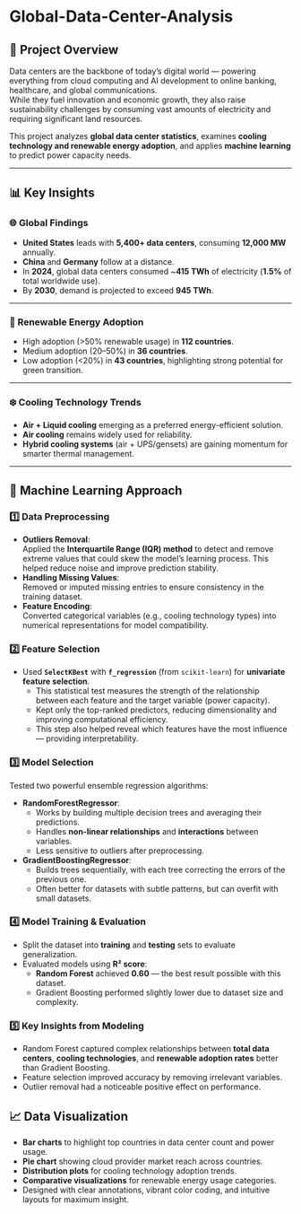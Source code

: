 # Global-Data-Center-Analysis

## 📌 Project Overview
Data centers are the backbone of today’s digital world — powering everything from cloud computing and AI development to online banking, healthcare, and global communications.  
While they fuel innovation and economic growth, they also raise sustainability challenges by consuming vast amounts of electricity and requiring significant land resources.

This project analyzes **global data center statistics**, examines **cooling technology and renewable energy adoption**, and applies **machine learning** to predict power capacity needs.

---

## 📊 Key Insights

### 🌐 Global Findings
- **United States** leads with **5,400+ data centers**, consuming **12,000 MW** annually.
- **China** and **Germany** follow at a distance.
- In **2024**, global data centers consumed ~**415 TWh** of electricity (**1.5%** of total worldwide use).
- By **2030**, demand is projected to exceed **945 TWh**.

---

### 🌱 Renewable Energy Adoption
- High adoption (>50% renewable usage) in **112 countries**.
- Medium adoption (20–50%) in **36 countries**.
- Low adoption (<20%) in **43 countries**, highlighting strong potential for green transition.

---

### ❄️ Cooling Technology Trends
- **Air + Liquid cooling** emerging as a preferred energy-efficient solution.
- **Air cooling** remains widely used for reliability.
- **Hybrid cooling systems** (air + UPS/gensets) are gaining momentum for smarter thermal management.

---

## 🤖 Machine Learning Approach

### 1️⃣ Data Preprocessing
- **Outliers Removal**:  
  Applied the **Interquartile Range (IQR) method** to detect and remove extreme values that could skew the model’s learning process. This helped reduce noise and improve prediction stability.
- **Handling Missing Values**:  
  Removed or imputed missing entries to ensure consistency in the training dataset.
- **Feature Encoding**:  
  Converted categorical variables (e.g., cooling technology types) into numerical representations for model compatibility.

### 2️⃣ Feature Selection
- Used **`SelectKBest`** with **`f_regression`** (from `scikit-learn`) for **univariate feature selection**.  
  - This statistical test measures the strength of the relationship between each feature and the target variable (power capacity).
  - Kept only the top-ranked predictors, reducing dimensionality and improving computational efficiency.
  - This step also helped reveal which features have the most influence — providing interpretability.

### 3️⃣ Model Selection
Tested two powerful ensemble regression algorithms:
- **RandomForestRegressor**:
  - Works by building multiple decision trees and averaging their predictions.
  - Handles **non-linear relationships** and **interactions** between variables.
  - Less sensitive to outliers after preprocessing.
- **GradientBoostingRegressor**:
  - Builds trees sequentially, with each tree correcting the errors of the previous one.
  - Often better for datasets with subtle patterns, but can overfit with small datasets.

### 4️⃣ Model Training & Evaluation
- Split the dataset into **training** and **testing** sets to evaluate generalization.
- Evaluated models using **R² score**:
  - **Random Forest** achieved **0.60** — the best result possible with this dataset.
  - Gradient Boosting performed slightly lower due to dataset size and complexity.

### 5️⃣ Key Insights from Modeling
- Random Forest captured complex relationships between **total data centers**, **cooling technologies**, and **renewable adoption rates** better than Gradient Boosting.
- Feature selection improved accuracy by removing irrelevant variables.
- Outlier removal had a noticeable positive effect on performance.

## 📈 Data Visualization
- **Bar charts** to highlight top countries in data center count and power usage.
- **Pie chart** showing cloud provider market reach across countries.
- **Distribution plots** for cooling technology adoption trends.
- **Comparative visualizations** for renewable energy usage categories.
- Designed with clear annotations, vibrant color coding, and intuitive layouts for maximum insight.

